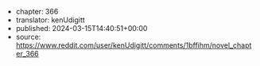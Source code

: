 - chapter: 366
- translator: kenUdigitt
- published: 2024-03-15T14:40:51+00:00
- source: https://www.reddit.com/user/kenUdigitt/comments/1bffihm/novel_chapter_366
